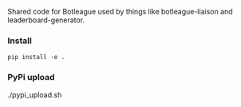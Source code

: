 Shared code for Botleague used by things like botleague-liaison and 
leaderboard-generator.

### Install

```
pip install -e .
```

### PyPi upload

./pypi_upload.sh